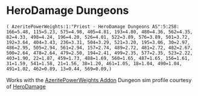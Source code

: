# HeroDamage Dungeons
```
( AzeritePowerWeights:1:"Priest - HeroDamage Dungeons AS":5:258: 166=5.48, 115=5.23, 575=4.98, 405=4.81, 193=4.80, 480=4.36, 562=4.35, 82=4.33, 498=4.24, 196=4.20, 526=4.01, 522=3.89, 576=3.89, 501=3.72, 192=3.64, 404=3.43, 236=3.31, 504=3.29, 521=3.20, 195=3.06, 30=2.97, 486=2.95, 505=2.94, 561=2.94, 157=2.74, 489=2.72, 481=2.72, 482=2.67, 500=2.64, 478=2.64, 479=2.50, 194=2.41, 499=2.35, 577=2.35, 523=2.22, 403=1.90, 22=1.87, 459=1.73, 488=1.69, 560=1.65, 487=1.65, 156=1.61, 31=1.59, 541=1.58, 21=1.56, 38=1.20, 461=1.05, 18=1.04, 490=1.04, 491=1.02, 462=0.89, 13=0.44, 569=0.09,)
```

 Works with the [AzeritePowerWeights Addon](https://wow.curseforge.com/projects/azeritepowerweights)
 Dungeon sim profile courtesy of [HeroDamage](https://www.herodamage.com/)